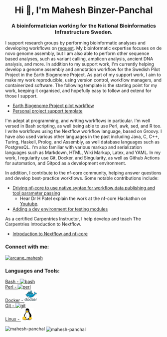 <h1 align="center">Hi 👋, I'm Mahesh Binzer-Panchal</h1>
<h3 align="center">A bioinformatician working for the National Bioinformatics Infrastructure Sweden.</h3>

I support research groups by performing bioinformatic analyses and developing workflows on [request](https://nbis.se/support/support.html). 
My bioinformatic expertise focuses on de novo genome assembly, but I am also able to perform other sequence based analyses, such as variant 
calling, amplicon analysis, ancient DNA analysis, and more. In addition to my support work, I'm currently helping develop a genome assembly 
and annotation workflow for the Swedish Pilot Project in the Earth Biogenome Project. As part of my support work, I aim to make my work 
reproducible, using version control, workflow managers, and containerized software. The following template is the starting point for my work, 
keeping it organised, and hopefully easy to follow and extend for those I support.

- [Earth Biogenome Project pilot workflow](https://github.com/NBISweden/Earth-Biogenome-Project-pilot)
- [Personal project support template](https://github.com/mahesh-panchal/NBIS_project_template)

I'm adept at programming, and writing workflows in particular. I'm well versed in Bash scripting, as well being able to use Perl, awk, sed, 
and R too. I write workflows using the Nextflow workflow language, based on Groovy. I have also used various other languages in the past 
including Java, C, C++, Turing, Haskell, Prolog, and Assembly, as well database languages such as PostgresQL. I'm also familiar with various 
markup and serialization languages such as Markdown, HTML, Wiki Markup, Latex, and YAML. In my work, I regularity use Git, Docker, and Singularity, 
as well as Github Actions for automation, and Gitpod as a development environment.

In addition, I contribute to the nf-core community, helping answer questions and develop best-practice workflows. Some notable contributions
include:

- [Driving nf-core to use native syntax for workflow data publishing and tool parameter passing](https://github.com/nf-core/rnaseq/pull/701)
  - Hear Dr H Patel explain the work at the nf-core Hackathon on [Youtube](https://www.youtube.com/watch?v=Lo2jXn8tHU0).
- [Adding a dev environment for testing modules](https://github.com/nf-core/modules/pull/1151)

As a certified Carpentries Instructor, I help develop and teach The Carpentries Introduction to Nextflow.

- [Introduction to Nextflow and nf-core](https://github.com/carpentries-incubator/workflows-nextflow)

<h3 align="left">Connect with me:</h3>
<p align="left"> <a href="https://twitter.com/arcane_mahesh" target="blank"><img src="https://img.shields.io/twitter/follow/arcane_mahesh?logo=twitter&style=for-the-badge" alt="arcane_mahesh" /></a> </p>


<h3 align="left">Languages and Tools:</h3>
<p align="left"> 
<a href="https://www.gnu.org/software/bash/" target="_blank" rel="noreferrer">Bash - <img src="https://www.vectorlogo.zone/logos/gnu_bash/gnu_bash-icon.svg" alt="bash" width="40" height="40"/> </a> </br>
<a href="https://www.perl.org/" target="_blank" rel="noreferrer">Perl - <img src="https://api.iconify.design/logos-perl.svg" alt="perl" width="40" height="40"/> </a> </br>
<a href="https://www.docker.com/" target="_blank" rel="noreferrer">Docker - <img src="https://raw.githubusercontent.com/devicons/devicon/master/icons/docker/docker-original-wordmark.svg" alt="docker" width="40" height="40"/> </a> </br>
<a href="https://git-scm.com/" target="_blank" rel="noreferrer">Git - <img src="https://www.vectorlogo.zone/logos/git-scm/git-scm-icon.svg" alt="git" width="40" height="40"/> </a> </br>
<a href="https://www.linux.org/" target="_blank" rel="noreferrer">Linux - <img src="https://raw.githubusercontent.com/devicons/devicon/master/icons/linux/linux-original.svg" alt="linux" width="40" height="40"/> </a> </br>
</p>

<p><img align="left" src="https://github-readme-stats.vercel.app/api/top-langs?username=mahesh-panchal&show_icons=true&locale=en&layout=compact" alt="mahesh-panchal" /></p>

<p>&nbsp;<img align="center" src="https://github-readme-stats.vercel.app/api?username=mahesh-panchal&show_icons=true&locale=en" alt="mahesh-panchal" /></p>
